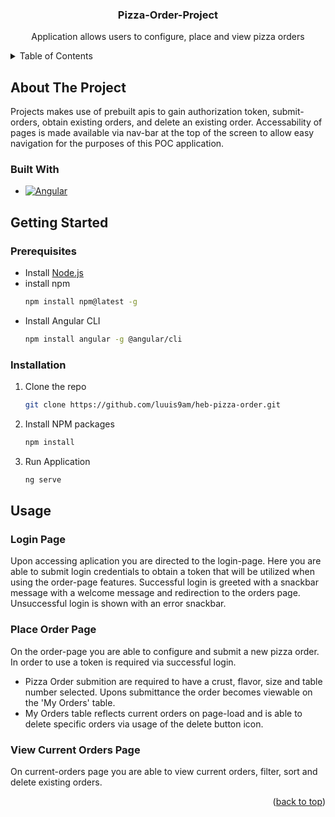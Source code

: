 <!-- Improved compatibility of back to top link: See: https://github.com/othneildrew/Best-README-Template/pull/73 -->
<a name="readme-top"></a>
<!--
*** Thanks for checking out the Best-README-Template. If you have a suggestion
*** that would make this better, please fork the repo and create a pull request
*** or simply open an issue with the tag "enhancement".
*** Don't forget to give the project a star!
*** Thanks again! Now go create something AMAZING! :D
-->

<h3 align="center">Pizza-Order-Project</h3>

  <p align="center">
    Application allows users to configure, place and view pizza orders
    <br />
</div>



<!-- TABLE OF CONTENTS -->
<details>
  <summary>Table of Contents</summary>
  <ol>
    <li>
      <a href="#about-the-project">About The Project</a>
      <ul>
        <li><a href="#built-with">Built With</a></li>
      </ul>
    </li>
    <li>
      <a href="#getting-started">Getting Started</a>
      <ul>
        <li><a href="#prerequisites">Prerequisites</a></li>
        <li><a href="#installation">Installation</a></li>
      </ul>
    </li>
    <li><a href="#usage">Usage</a></li>
      <ul>
        <li><a href="#Login Page">Login Page</a></li>
        <li><a href="#Order Page">Order Page</a></li>
      </ul>
  </ol>
</details>



<!-- ABOUT THE PROJECT -->
## About The Project

Projects makes use of prebuilt apis to gain authorization token, submit-orders, obtain existing orders, and delete an existing order. Accessability of pages is made available via nav-bar at the top of the screen to allow easy navigation for the purposes of this POC application.


### Built With

* [![Angular][Angular.io]][Angular-url]

<!-- GETTING STARTED -->
## Getting Started

### Prerequisites

* Install [Node.js](https://nodejs.org/en/)
* install npm
  ```sh
  npm install npm@latest -g
  ```
* Install Angular CLI
  ```sh
  npm install angular -g @angular/cli
  ```

### Installation

1. Clone the repo
   ```sh
   git clone https://github.com/luuis9am/heb-pizza-order.git
   ```
3. Install NPM packages
   ```sh
   npm install
   ```
4. Run Application
   ```sh
   ng serve
   ```


<!-- USAGE EXAMPLES -->
## Usage

### Login Page
Upon accessing aplication you are directed to the login-page. Here you are able to submit login credentials to obtain a token that will be utilized when using the order-page features. Successful login is greeted with a snackbar message with a welcome message and redirection to the orders page. Unsuccessful login is shown with an error snackbar.


### Place Order Page
On the order-page you are able to configure and submit a new pizza order. In order to use a token is required via successful login.
- Pizza Order submition are required to have a crust, flavor, size and table number selected. Upons submittance the order becomes viewable on the 'My Orders' table.
- My Orders table reflects current orders on page-load and is able to delete specific orders via usage of the delete button icon.

### View Current Orders Page
On current-orders page you are able to view current orders, filter, sort and delete existing orders. 


<p align="right">(<a href="#readme-top">back to top</a>)</p>


<!-- MARKDOWN LINKS & IMAGES -->
<!-- https://www.markdownguide.org/basic-syntax/#reference-style-links -->

[Angular.io]: https://img.shields.io/badge/Angular-DD0031?style=for-the-badge&logo=angular&logoColor=white
[Angular-url]: https://angular.io/
